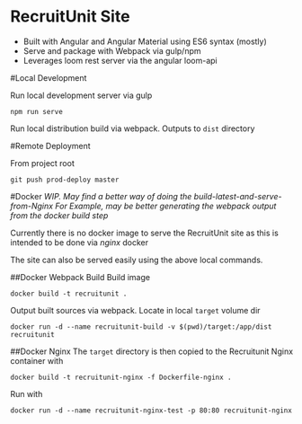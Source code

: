 RecruitUnit Site
============================

- Built with Angular and Angular Material using ES6 syntax (mostly)
- Serve and package with Webpack via gulp/npm
- Leverages loom rest server via the angular loom-api

#Local Development

Run local development server via gulp
```
npm run serve
```

Run local distribution build via webpack. Outputs to `dist` directory

#Remote Deployment

From project root

```
git push prod-deploy master
```

#Docker
*WIP. May find a better way of doing the build-latest-and-serve-from-Nginx*
*For Example, may be better generating the webpack output from the docker build step*
 
Currently there is no docker image to serve the RecruitUnit site as this is intended to be done via *nginx* docker

The site can also be served easily using the above local commands.

##Docker Webpack Build
Build image
```
docker build -t recruitunit .
```

Output built sources via webpack. Locate in local `target` volume dir
```
docker run -d --name recruitunit-build -v $(pwd)/target:/app/dist recruitunit
```

##Docker Nginx
The `target` directory is then copied to the Recruitunit Nginx container with
```
docker build -t recruitunit-nginx -f Dockerfile-nginx .
```

Run with
```
docker run -d --name recruitunit-nginx-test -p 80:80 recruitunit-nginx
```